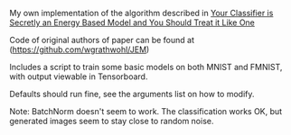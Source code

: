 My own implementation of the algorithm described in [Your Classifier is Secretly an Energy Based Model and You Should Treat it Like One](https://arxiv.org/abs/1912.03263)

Code of original authors of paper can be found at
(https://github.com/wgrathwohl/JEM)

Includes a script to train some basic models on both MNIST and FMNIST, with output viewable in Tensorboard.

Defaults should run fine, see the arguments list on how to modify.

Note: BatchNorm doesn't seem to work. The classification works OK, but generated images seem to stay close to random noise.
